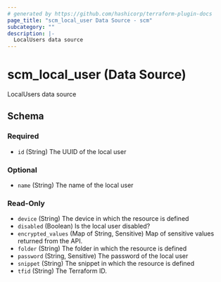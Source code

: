```yaml
---
# generated by https://github.com/hashicorp/terraform-plugin-docs
page_title: "scm_local_user Data Source - scm"
subcategory: ""
description: |-
  LocalUsers data source
---
```


# scm_local_user (Data Source)

LocalUsers data source



<!-- schema generated by tfplugindocs -->
## Schema

### Required

- `id` (String) The UUID of the local user

### Optional

- `name` (String) The name of the local user

### Read-Only

- `device` (String) The device in which the resource is defined
- `disabled` (Boolean) Is the local user disabled?
- `encrypted_values` (Map of String, Sensitive) Map of sensitive values returned from the API.
- `folder` (String) The folder in which the resource is defined
- `password` (String, Sensitive) The password of the local user
- `snippet` (String) The snippet in which the resource is defined
- `tfid` (String) The Terraform ID.
